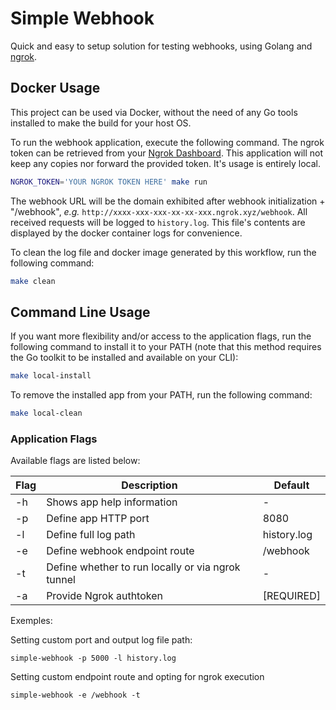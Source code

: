 # Simple Webhook

Quick and easy to setup solution for testing webhooks, using Golang and [ngrok](https://ngrok.com/).

## Docker Usage

This project can be used via Docker, without the need of any Go tools installed to make the build for your host OS.

To run the webhook application, execute the following command. The ngrok token can be retrieved from your [Ngrok Dashboard](https://dashboard.ngrok.com). This application will not keep any copies nor forward the provided token. It's usage is entirely local.
```sh
NGROK_TOKEN='YOUR NGROK TOKEN HERE' make run
```
The webhook URL will be the domain exhibited after webhook initialization + "/webhook", *e.g.* `http://xxxx-xxx-xxx-xx-xx-xxx.ngrok.xyz/webhook`. All received requests will be logged to `history.log`. This file's contents are displayed by the docker container logs for convenience.

To clean the log file and docker image generated by this workflow, run the following command:
```sh
make clean
```

## Command Line Usage

If you want more flexibility and/or access to the application flags, run the following command to install it to your PATH (note that this method requires the Go toolkit to be installed and available on your CLI):
```sh
make local-install
```

To remove the installed app from your PATH, run the following command:
```sh
make local-clean
```
### Application Flags

Available flags are listed below:

| Flag | Description                                       | Default     |
| ---- | ------------------------------------------------- | ----------- |
| -h   | Shows app help information                        | -           |
| -p   | Define app HTTP port                              | 8080        |
| -l   | Define full log path                              | history.log |
| -e   | Define webhook endpoint route                     | /webhook    |
| -t   | Define whether to run locally or via ngrok tunnel | -           |
| -a   | Provide Ngrok authtoken                           | [REQUIRED]  |

Exemples:

Setting custom port and output log file path:
```shell
simple-webhook -p 5000 -l history.log
```
Setting custom endpoint route and opting for ngrok execution
```shell
simple-webhook -e /webhook -t
```
